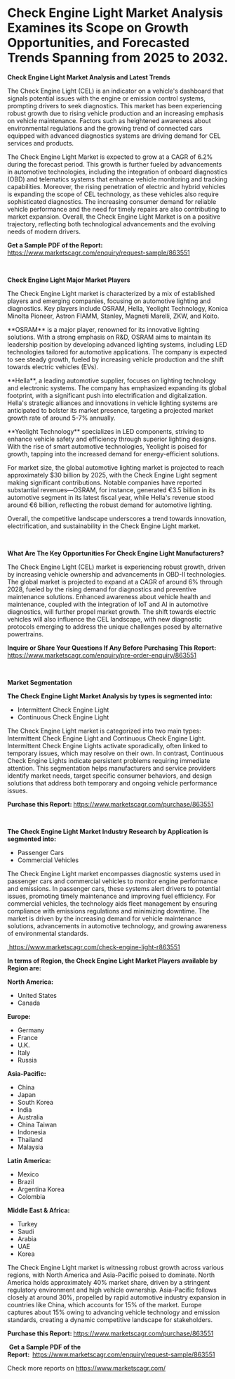 <p><h1>Check Engine Light Market Analysis Examines its Scope on Growth Opportunities, and Forecasted Trends Spanning from 2025 to 2032.</h1></p><p><strong>Check Engine Light Market Analysis and Latest Trends</strong></p>
<p><p>The Check Engine Light (CEL) is an indicator on a vehicle's dashboard that signals potential issues with the engine or emission control systems, prompting drivers to seek diagnostics. This market has been experiencing robust growth due to rising vehicle production and an increasing emphasis on vehicle maintenance. Factors such as heightened awareness about environmental regulations and the growing trend of connected cars equipped with advanced diagnostics systems are driving demand for CEL services and products.</p><p>The Check Engine Light Market is expected to grow at a CAGR of 6.2% during the forecast period. This growth is further fueled by advancements in automotive technologies, including the integration of onboard diagnostics (OBD) and telematics systems that enhance vehicle monitoring and tracking capabilities. Moreover, the rising penetration of electric and hybrid vehicles is expanding the scope of CEL technology, as these vehicles also require sophisticated diagnostics. The increasing consumer demand for reliable vehicle performance and the need for timely repairs are also contributing to market expansion. Overall, the Check Engine Light Market is on a positive trajectory, reflecting both technological advancements and the evolving needs of modern drivers.</p></p>
<p><strong>Get a Sample PDF of the Report:&nbsp;</strong> <a href="https://www.marketscagr.com/enquiry/request-sample/863551?utm_campaign=2468&utm_medium=2&utm_source=Github&utm_content=ia&utm_term=06042025&utm_id=check-engine-light">https://www.marketscagr.com/enquiry/request-sample/863551</a></p>
<p>&nbsp;</p>
<p><strong>Check Engine Light Major Market Players</strong></p>
<p><p>The Check Engine Light market is characterized by a mix of established players and emerging companies, focusing on automotive lighting and diagnostics. Key players include OSRAM, Hella, Yeolight Technology, Konica Minolta Pioneer, Astron FIAMM, Stanley, Magneti Marelli, ZKW, and Koito.</p><p>**OSRAM** is a major player, renowned for its innovative lighting solutions. With a strong emphasis on R&D, OSRAM aims to maintain its leadership position by developing advanced lighting systems, including LED technologies tailored for automotive applications. The company is expected to see steady growth, fueled by increasing vehicle production and the shift towards electric vehicles (EVs).</p><p>**Hella**, a leading automotive supplier, focuses on lighting technology and electronic systems. The company has emphasized expanding its global footprint, with a significant push into electrification and digitalization. Hella's strategic alliances and innovations in vehicle lighting systems are anticipated to bolster its market presence, targeting a projected market growth rate of around 5-7% annually.</p><p>**Yeolight Technology** specializes in LED components, striving to enhance vehicle safety and efficiency through superior lighting designs. With the rise of smart automotive technologies, Yeolight is poised for growth, tapping into the increased demand for energy-efficient solutions.</p><p>For market size, the global automotive lighting market is projected to reach approximately $30 billion by 2025, with the Check Engine Light segment making significant contributions. Notable companies have reported substantial revenues—OSRAM, for instance, generated €3.5 billion in its automotive segment in its latest fiscal year, while Hella's revenue stood around €6 billion, reflecting the robust demand for automotive lighting.</p><p>Overall, the competitive landscape underscores a trend towards innovation, electrification, and sustainability in the Check Engine Light market.</p></p>
<p>&nbsp;</p>
<p><strong>What Are The Key Opportunities For Check Engine Light Manufacturers?</strong></p>
<p><p>The Check Engine Light (CEL) market is experiencing robust growth, driven by increasing vehicle ownership and advancements in OBD-II technologies. The global market is projected to expand at a CAGR of around 6% through 2028, fueled by the rising demand for diagnostics and preventive maintenance solutions. Enhanced awareness about vehicle health and maintenance, coupled with the integration of IoT and AI in automotive diagnostics, will further propel market growth. The shift towards electric vehicles will also influence the CEL landscape, with new diagnostic protocols emerging to address the unique challenges posed by alternative powertrains.</p></p>
<p><strong>Inquire or Share Your Questions If Any Before Purchasing This Report:</strong> <a href="https://www.marketscagr.com/enquiry/pre-order-enquiry/863551?utm_campaign=2468&utm_medium=2&utm_source=Github&utm_content=ia&utm_term=06042025&utm_id=check-engine-light">https://www.marketscagr.com/enquiry/pre-order-enquiry/863551</a></p>
<p>&nbsp;</p>
<p><strong>Market Segmentation</strong></p>
<p><strong>The Check Engine Light Market Analysis by types is segmented into:</strong></p>
<p><ul><li>Intermittent Check Engine Light</li><li>Continuous Check Engine Light</li></ul></p>
<p><p>The Check Engine Light market is categorized into two main types: Intermittent Check Engine Light and Continuous Check Engine Light. Intermittent Check Engine Lights activate sporadically, often linked to temporary issues, which may resolve on their own. In contrast, Continuous Check Engine Lights indicate persistent problems requiring immediate attention. This segmentation helps manufacturers and service providers identify market needs, target specific consumer behaviors, and design solutions that address both temporary and ongoing vehicle performance issues.</p></p>
<p><strong>Purchase this Report:&nbsp;</strong><a href="https://www.marketscagr.com/purchase/863551?utm_campaign=2468&utm_medium=2&utm_source=Github&utm_content=ia&utm_term=06042025&utm_id=check-engine-light">https://www.marketscagr.com/purchase/863551</a></p>
<p>&nbsp;</p>
<p><strong>The Check Engine Light Market Industry Research by Application is segmented into:</strong></p>
<p><ul><li>Passenger Cars</li><li>Commercial Vehicles</li></ul></p>
<p><p>The Check Engine Light market encompasses diagnostic systems used in passenger cars and commercial vehicles to monitor engine performance and emissions. In passenger cars, these systems alert drivers to potential issues, promoting timely maintenance and improving fuel efficiency. For commercial vehicles, the technology aids fleet management by ensuring compliance with emissions regulations and minimizing downtime. The market is driven by the increasing demand for vehicle maintenance solutions, advancements in automotive technology, and growing awareness of environmental standards.</p></p>
<p><a href="https://www.marketscagr.com/check-engine-light-r863551?utm_campaign=2468&utm_medium=2&utm_source=Github&utm_content=ia&utm_term=06042025&utm_id=check-engine-light">&nbsp;https://www.marketscagr.com/check-engine-light-r863551</a></p>
<p><strong>In terms of Region, the Check Engine Light Market Players available by Region are:</strong></p>
<p>
    <p> <strong> North America: </strong>
        <ul>
            <li>United States</li>
            <li>Canada</li>
        </ul>
        </p> 
    <p> <strong> Europe: </strong>
        <ul>
            <li>Germany</li>
            <li>France</li>
            <li>U.K.</li>
            <li>Italy</li>
            <li>Russia</li>
        </ul>
        </p> 
    <p> <strong> Asia-Pacific: </strong>
        <ul>
            <li>China</li>
            <li>Japan</li>
            <li>South Korea</li>
            <li>India</li>
            <li>Australia</li>
            <li>China Taiwan</li>
            <li>Indonesia</li>
            <li>Thailand</li>
            <li>Malaysia</li>
        </ul>
        </p> 
    <p> <strong> Latin America: </strong>
        <ul>
            <li>Mexico</li>
            <li>Brazil</li>
            <li>Argentina Korea</li>
            <li>Colombia</li>
        </ul>
        </p> 
    <p> <strong> Middle East & Africa: </strong>
        <ul>
            <li>Turkey</li>
            <li>Saudi</li>
            <li>Arabia</li>
            <li>UAE</li>
            <li>Korea</li>
        </ul>
    </p>
    </p>
<p><p>The Check Engine Light market is witnessing robust growth across various regions, with North America and Asia-Pacific poised to dominate. North America holds approximately 40% market share, driven by a stringent regulatory environment and high vehicle ownership. Asia-Pacific follows closely at around 30%, propelled by rapid automotive industry expansion in countries like China, which accounts for 15% of the market. Europe captures about 15% owing to advancing vehicle technology and emission standards, creating a dynamic competitive landscape for stakeholders.</p></p>
<p><strong>Purchase this Report: </strong><a href="https://www.marketscagr.com/purchase/863551?utm_campaign=2468&utm_medium=2&utm_source=Github&utm_content=ia&utm_term=06042025&utm_id=check-engine-light">https://www.marketscagr.com/purchase/863551</a></p>
<p>&nbsp;<strong>Get a Sample PDF of the Report:&nbsp;&nbsp;</strong><a href="https://www.marketscagr.com/enquiry/request-sample/863551?utm_campaign=2468&utm_medium=2&utm_source=Github&utm_content=ia&utm_term=06042025&utm_id=check-engine-light">https://www.marketscagr.com/enquiry/request-sample/863551</a></p>
<p><strong></strong></p>
<p>Check more reports on <a href="https://www.marketscagr.com/?utm_campaign=2468&utm_medium=2&utm_source=Github&utm_content=ia&utm_term=06042025&utm_id=check-engine-light">https://www.marketscagr.com/</a></p>